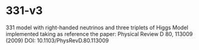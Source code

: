 # 331-v3
331 model with right-handed neutrinos and three triplets of Higgs 
Model implemented taking as reference the paper: 
Physical Review D 80, 113009 (2009) DOI: 10.1103/PhysRevD.80.113009
